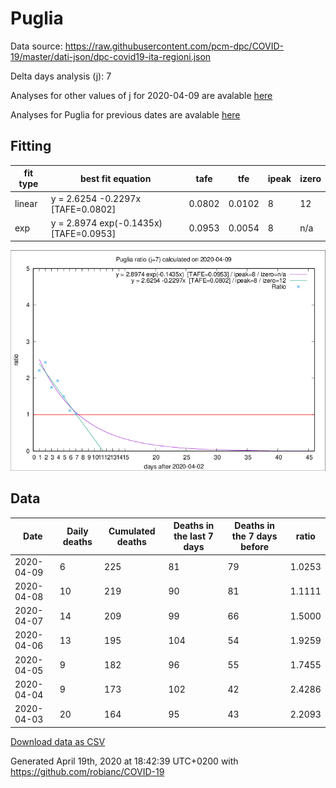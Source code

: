 # Puglia

Data source: https://raw.githubusercontent.com/pcm-dpc/COVID-19/master/dati-json/dpc-covid19-ita-regioni.json

Delta days analysis (j): 7

Analyses for other values of j for 2020-04-09 are avalable [here](../2020-04-09/README.md)

Analyses for Puglia for previous dates are avalable [here](../README.md)

## Fitting 
|fit type|best fit equation|tafe|tfe|ipeak|izero|
|-------|-----|--------|------|---|---|
|linear|y = 2.6254 -0.2297x  [TAFE=0.0802]|0.0802|0.0102|8|12|
|exp|y = 2.8974 exp(-0.1435x)  [TAFE=0.0953]|0.0953|0.0054|8|n/a|

![Plot](COVID-19_puglia_j7_2020-04-09.png)

## Data
|Date|Daily deaths|Cumulated deaths|Deaths in the last 7 days|Deaths in the 7 days before|ratio|
|----|----------|-----------|-------|--------------------|-----|
|2020-04-09|6|225|81|79|1.0253|
|2020-04-08|10|219|90|81|1.1111|
|2020-04-07|14|209|99|66|1.5000|
|2020-04-06|13|195|104|54|1.9259|
|2020-04-05|9|182|96|55|1.7455|
|2020-04-04|9|173|102|42|2.4286|
|2020-04-03|20|164|95|43|2.2093|

[Download data as CSV](COVID-19_puglia_j7_2020-04-09.csv)

Generated April 19th, 2020 at 18:42:39 UTC+0200 with https://github.com/robianc/COVID-19
